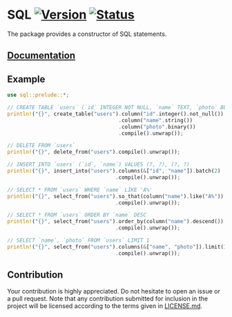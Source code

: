 # SQL [![Version][version-img]][version-url] [![Status][status-img]][status-url]

The package provides a constructor of SQL statements.

## [Documentation][doc]

## Example

```rust
use sql::prelude::*;

// CREATE TABLE `users` (`id` INTEGER NOT NULL, `name` TEXT, `photo` BLOB)
println!("{}", create_table("users").column("id".integer().not_null())
                                    .column("name".string())
                                    .column("photo".binary())
                                    .compile().unwrap());

// DELETE FROM `users`
println!("{}", delete_from("users").compile().unwrap());

// INSERT INTO `users` (`id`, `name`) VALUES (?, ?), (?, ?)
println!("{}", insert_into("users").columns(&["id", "name"]).batch(2)
                                   .compile().unwrap());

// SELECT * FROM `users` WHERE `name` LIKE 'A%'
println!("{}", select_from("users").so_that(column("name").like("A%"))
                                   .compile().unwrap());

// SELECT * FROM `users` ORDER BY `name` DESC
println!("{}", select_from("users").order_by(column("name").descend())
                                   .compile().unwrap());

// SELECT `name`, `photo` FROM `users` LIMIT 1
println!("{}", select_from("users").columns(&["name", "photo"]).limit(1)
                                   .compile().unwrap());
```

## Contribution

Your contribution is highly appreciated. Do not hesitate to open an issue or a
pull request. Note that any contribution submitted for inclusion in the project
will be licensed according to the terms given in [LICENSE.md](LICENSE.md).

[doc]: https://stainless-steel.github.io/sql
[status-img]: https://travis-ci.org/stainless-steel/sql.svg?branch=master
[status-url]: https://travis-ci.org/stainless-steel/sql
[version-img]: https://img.shields.io/crates/v/sql.svg
[version-url]: https://crates.io/crates/sql
